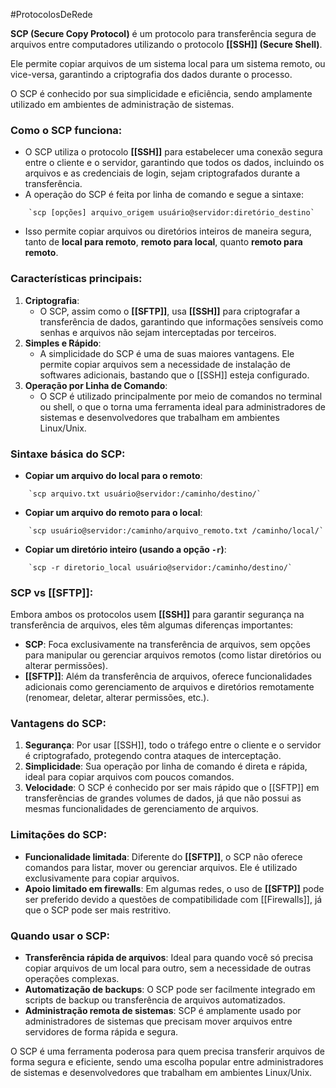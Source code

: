 #ProtocolosDeRede 

**SCP (Secure Copy Protocol)** é um protocolo para transferência segura de arquivos entre computadores utilizando o protocolo **[[SSH]] (Secure Shell)**. 

Ele permite copiar arquivos de um sistema local para um sistema remoto, ou vice-versa, garantindo a criptografia dos dados durante o processo.

O SCP é conhecido por sua simplicidade e eficiência, sendo amplamente utilizado em ambientes de administração de sistemas.

### Como o SCP funciona:

- O SCP utiliza o protocolo **[[SSH]]** para estabelecer uma conexão segura entre o cliente e o servidor, garantindo que todos os dados, incluindo os arquivos e as credenciais de login, sejam criptografados durante a transferência.
- A operação do SCP é feita por linha de comando e segue a sintaxe:
    
```
    `scp [opções] arquivo_origem usuário@servidor:diretório_destino`
```
    
- Isso permite copiar arquivos ou diretórios inteiros de maneira segura, tanto de **local para remoto**, **remoto para local**, quanto **remoto para remoto**.

### Características principais:

1. **Criptografia**:
    - O SCP, assim como o **[[SFTP]]**, usa **[[SSH]]** para criptografar a transferência de dados, garantindo que informações sensíveis como senhas e arquivos não sejam interceptadas por terceiros.
2. **Simples e Rápido**:
    - A simplicidade do SCP é uma de suas maiores vantagens. Ele permite copiar arquivos sem a necessidade de instalação de softwares adicionais, bastando que o [[SSH]] esteja configurado.
3. **Operação por Linha de Comando**:
    - O SCP é utilizado principalmente por meio de comandos no terminal ou shell, o que o torna uma ferramenta ideal para administradores de sistemas e desenvolvedores que trabalham em ambientes Linux/Unix.

### Sintaxe básica do SCP:

- **Copiar um arquivo do local para o remoto**:
    
```
    `scp arquivo.txt usuário@servidor:/caminho/destino/`
```
    
- **Copiar um arquivo do remoto para o local**:
    
```
    `scp usuário@servidor:/caminho/arquivo_remoto.txt /caminho/local/`
```
    
- **Copiar um diretório inteiro (usando a opção `-r`)**:
    
```
    `scp -r diretorio_local usuário@servidor:/caminho/destino/`
```

### SCP vs [[SFTP]]:

Embora ambos os protocolos usem **[[SSH]]** para garantir segurança na transferência de arquivos, eles têm algumas diferenças importantes:

- **SCP**: Foca exclusivamente na transferência de arquivos, sem opções para manipular ou gerenciar arquivos remotos (como listar diretórios ou alterar permissões).
- **[[SFTP]]**: Além da transferência de arquivos, oferece funcionalidades adicionais como gerenciamento de arquivos e diretórios remotamente (renomear, deletar, alterar permissões, etc.).

### Vantagens do SCP:

1. **Segurança**: Por usar [[SSH]], todo o tráfego entre o cliente e o servidor é criptografado, protegendo contra ataques de interceptação.
2. **Simplicidade**: Sua operação por linha de comando é direta e rápida, ideal para copiar arquivos com poucos comandos.
3. **Velocidade**: O SCP é conhecido por ser mais rápido que o [[SFTP]] em transferências de grandes volumes de dados, já que não possui as mesmas funcionalidades de gerenciamento de arquivos.

### Limitações do SCP:

- **Funcionalidade limitada**: Diferente do **[[SFTP]]**, o SCP não oferece comandos para listar, mover ou gerenciar arquivos. Ele é utilizado exclusivamente para copiar arquivos.
- **Apoio limitado em firewalls**: Em algumas redes, o uso de **[[SFTP]]** pode ser preferido devido a questões de compatibilidade com [[Firewalls]], já que o SCP pode ser mais restritivo.

### Quando usar o SCP:

- **Transferência rápida de arquivos**: Ideal para quando você só precisa copiar arquivos de um local para outro, sem a necessidade de outras operações complexas.
- **Automatização de backups**: O SCP pode ser facilmente integrado em scripts de backup ou transferência de arquivos automatizados.
- **Administração remota de sistemas**: SCP é amplamente usado por administradores de sistemas que precisam mover arquivos entre servidores de forma rápida e segura.

O SCP é uma ferramenta poderosa para quem precisa transferir arquivos de forma segura e eficiente, sendo uma escolha popular entre administradores de sistemas e desenvolvedores que trabalham em ambientes Linux/Unix.